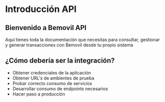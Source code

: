 # Introducción API

## Bienvenido a Bemovil API

Aquí tienes toda la documentación que necesitas para consultar, gestionar y generar transacciones con Bemovil desde tu propio sistema

## ¿Cómo debería ser la integración?

* Obtener credenciales de la aplicación
* Obtener URL's de ambientes de prueba
* Probar correcto consumo de servicios
* Desarrollar consumo de endpoints necesarios
* Hacer paso a producción
